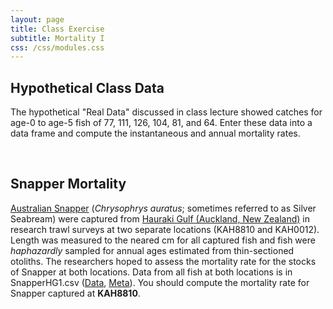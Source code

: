 ```yaml
---
layout: page
title: Class Exercise
subtitle: Mortality I
css: /css/modules.css
---
```


## Hypothetical Class Data
The hypothetical "Real Data" discussed in class lecture showed catches for age-0 to age-5 fish of 77, 111, 126, 104, 81, and 64. Enter these data into a data frame and compute the instantaneous and annual mortality rates.

&nbsp;

## Snapper Mortality
[Australian Snapper](https://en.wikipedia.org/wiki/Australasian_snapper) (*Chrysophrys auratus*; sometimes referred to as Silver Seabream) were captured from [Hauraki Gulf (Auckland, New Zealand)](https://www.newzealand.com/us/feature/hauraki-gulf-and-islands/) in research trawl surveys at two separate locations (KAH8810 and KAH0012). Length was measured to the neared cm for all captured fish and fish were *haphazardly* sampled for annual ages estimated from thin-sectioned otoliths. The researchers hoped to assess the mortality rate for the stocks of Snapper at both locations. Data from all fish at both locations is in SnapperHG1.csv ([Data](https://raw.githubusercontent.com/droglenc/FSAdata/master/data-raw/SnapperHG1.csv), [Meta](http://derekogle.com/fishR/data/data-html/SnapperHG1.html)). You should compute the mortality rate for Snapper captured at **KAH8810**.
